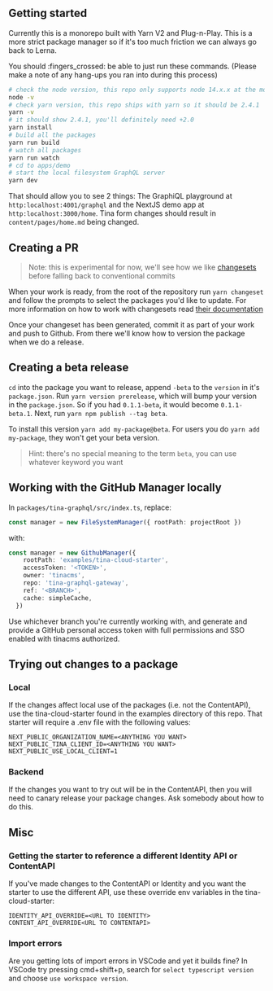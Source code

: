 ## Getting started

Currently this is a monorepo built with Yarn V2 and Plug-n-Play. This is a more strict package manager so if it's too much friction we can always go back to Lerna.

You should :fingers_crossed: be able to just run these commands. (Please make a note of any hang-ups you ran into during this process)

```sh
# check the node version, this repo only supports node 14.x.x at the moment
node -v
# check yarn version, this repo ships with yarn so it should be 2.4.1
yarn -v
# it should show 2.4.1, you'll definitely need +2.0
yarn install
# build all the packages
yarn run build
# watch all packages
yarn run watch
# cd to apps/demo
# start the local filesystem GraphQL server
yarn dev
```

That should allow you to see 2 things: The GraphiQL playground at `http:localhost:4001/graphql` and the NextJS demo app at `http:localhost:3000/home`. Tina form changes should result in `content/pages/home.md` being changed.

## Creating a PR

> Note: this is experimental for now, we'll see how we like [changesets]() before falling back to conventional commits

When your work is ready, from the root of the repository run `yarn changeset` and follow the prompts to select the packages you'd like to update. For more information on how to work with changesets read [their documentation](https://github.com/atlassian/changesets/blob/main/docs/adding-a-changeset.md)

Once your changeset has been generated, commit it as part of your work and push to Github. From there we'll know how to version the package when we do a release.

## Creating a beta release

`cd` into the package you want to release, append `-beta` to the `version` in it's `package.json`. Run `yarn version prerelease`, which will bump your version in the `package.json`. So if you had `0.1.1-beta`, it would become `0.1.1-beta.1`. Next, run `yarn npm publish --tag beta`.

To install this version `yarn add my-package@beta`. For users you do `yarn add my-package`, they won't get your beta version.

> Hint: there's no special meaning to the term `beta`, you can use whatever keyword you want

## Working with the GitHub Manager locally

In `packages/tina-graphql/src/index.ts`, replace:
```ts
const manager = new FileSystemManager({ rootPath: projectRoot })
```

with:

```ts
const manager = new GithubManager({
    rootPath: 'examples/tina-cloud-starter',
    accessToken: '<TOKEN>',
    owner: 'tinacms',
    repo: 'tina-graphql-gateway',
    ref: '<BRANCH>',
    cache: simpleCache,
  })
```
Use whichever branch you're currently working with, and generate and provide a GitHub personal access token with full permissions and SSO enabled with tinacms authorized. 

## Trying out changes to a package
### Local
If the changes affect local use of the packages (i.e. not the ContentAPI), use the tina-cloud-starter found in the examples directory of this repo. That starter will require a .env file with the following values:
```
NEXT_PUBLIC_ORGANIZATION_NAME=<ANYTHING YOU WANT>
NEXT_PUBLIC_TINA_CLIENT_ID=<ANYTHING YOU WANT>
NEXT_PUBLIC_USE_LOCAL_CLIENT=1
```

### Backend
If the changes you want to try out will be in the ContentAPI, then you will need to canary release your package changes. Ask somebody about how to do this.

## Misc
### Getting the starter to reference a different Identity API or ContentAPI
If you've made changes to the ContentAPI or Identity and you want the starter to use the different API, use these override env variables in the tina-cloud-starter:
```
IDENTITY_API_OVERRIDE=<URL TO IDENTITY>
CONTENT_API_OVERRIDE<URL TO CONTENTAPI>
```

### Import errors
Are you getting lots of import errors in VSCode and yet it builds fine? In VSCode try pressing cmd+shift+p, search for `select typescript version` and choose `use workspace version`.

